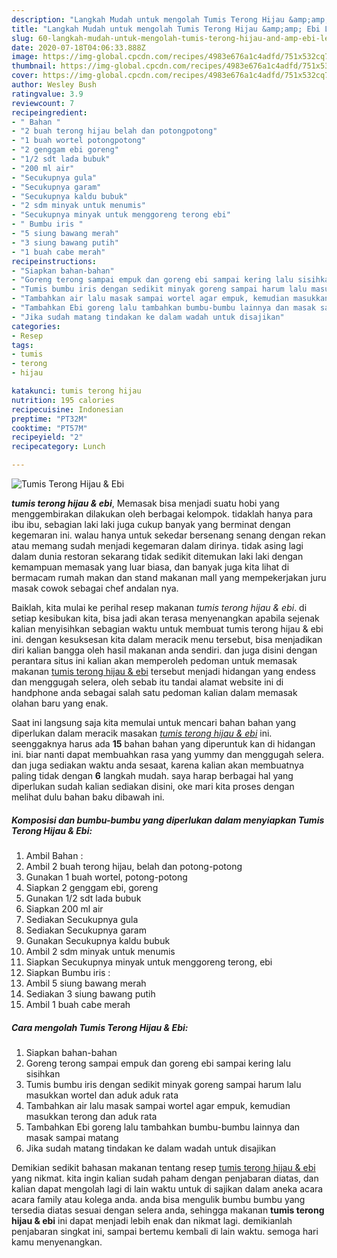 ```yaml
---
description: "Langkah Mudah untuk mengolah Tumis Terong Hijau &amp;amp; Ebi Lezat"
title: "Langkah Mudah untuk mengolah Tumis Terong Hijau &amp;amp; Ebi Lezat"
slug: 60-langkah-mudah-untuk-mengolah-tumis-terong-hijau-and-amp-ebi-lezat
date: 2020-07-18T04:06:33.888Z
image: https://img-global.cpcdn.com/recipes/4983e676a1c4adfd/751x532cq70/tumis-terong-hijau-ebi-foto-resep-utama.jpg
thumbnail: https://img-global.cpcdn.com/recipes/4983e676a1c4adfd/751x532cq70/tumis-terong-hijau-ebi-foto-resep-utama.jpg
cover: https://img-global.cpcdn.com/recipes/4983e676a1c4adfd/751x532cq70/tumis-terong-hijau-ebi-foto-resep-utama.jpg
author: Wesley Bush
ratingvalue: 3.9
reviewcount: 7
recipeingredient:
- " Bahan "
- "2 buah terong hijau belah dan potongpotong"
- "1 buah wortel potongpotong"
- "2 genggam ebi goreng"
- "1/2 sdt lada bubuk"
- "200 ml air"
- "Secukupnya gula"
- "Secukupnya garam"
- "Secukupnya kaldu bubuk"
- "2 sdm minyak untuk menumis"
- "Secukupnya minyak untuk menggoreng terong ebi"
- " Bumbu iris "
- "5 siung bawang merah"
- "3 siung bawang putih"
- "1 buah cabe merah"
recipeinstructions:
- "Siapkan bahan-bahan"
- "Goreng terong sampai empuk dan goreng ebi sampai kering lalu sisihkan"
- "Tumis bumbu iris dengan sedikit minyak goreng sampai harum lalu masukkan wortel dan aduk aduk rata"
- "Tambahkan air lalu masak sampai wortel agar empuk, kemudian masukkan terong dan aduk rata"
- "Tambahkan Ebi goreng lalu tambahkan bumbu-bumbu lainnya dan masak sampai matang"
- "Jika sudah matang tindakan ke dalam wadah untuk disajikan"
categories:
- Resep
tags:
- tumis
- terong
- hijau

katakunci: tumis terong hijau 
nutrition: 195 calories
recipecuisine: Indonesian
preptime: "PT32M"
cooktime: "PT57M"
recipeyield: "2"
recipecategory: Lunch

---
```



![Tumis Terong Hijau &amp; Ebi](https://img-global.cpcdn.com/recipes/4983e676a1c4adfd/751x532cq70/tumis-terong-hijau-ebi-foto-resep-utama.jpg)

<b><i>tumis terong hijau &amp; ebi</i></b>, Memasak bisa menjadi suatu hobi yang menggembirakan dilakukan oleh berbagai kelompok. tidaklah hanya para ibu ibu, sebagian laki laki juga cukup banyak yang berminat dengan kegemaran ini. walau hanya untuk sekedar bersenang senang dengan rekan atau memang sudah menjadi kegemaran dalam dirinya. tidak asing lagi dalam dunia restoran sekarang tidak sedikit ditemukan laki laki dengan kemampuan memasak yang luar biasa, dan banyak juga kita lihat di bermacam rumah makan dan stand makanan mall yang mempekerjakan juru masak cowok sebagai chef andalan nya.

Baiklah, kita mulai ke perihal resep makanan <i>tumis terong hijau &amp; ebi</i>. di setiap kesibukan kita, bisa jadi akan terasa menyenangkan apabila sejenak kalian menyisihkan sebagian waktu untuk membuat tumis terong hijau &amp; ebi ini. dengan kesuksesan kita dalam meracik menu tersebut, bisa menjadikan diri kalian bangga oleh hasil makanan anda sendiri. dan juga disini dengan perantara situs ini kalian akan memperoleh pedoman untuk memasak makanan <u>tumis terong hijau &amp; ebi</u> tersebut menjadi hidangan yang endess dan menggugah selera, oleh sebab itu tandai alamat website ini di handphone anda sebagai salah satu pedoman kalian dalam memasak olahan baru yang enak.




Saat ini langsung saja kita memulai untuk mencari bahan bahan yang diperlukan dalam meracik masakan <u><i>tumis terong hijau &amp; ebi</i></u> ini. seenggaknya harus ada <b>15</b> bahan bahan yang diperuntuk kan di hidangan ini. biar nanti dapat membuahkan rasa yang yummy dan menggugah selera. dan juga sediakan waktu anda sesaat, karena kalian akan membuatnya paling tidak dengan <b>6</b> langkah mudah. saya harap berbagai hal yang diperlukan sudah kalian sediakan disini, oke mari kita proses dengan melihat dulu bahan baku dibawah ini.

<!--inarticleads1-->

##### Komposisi dan bumbu-bumbu yang diperlukan dalam menyiapkan Tumis Terong Hijau &amp; Ebi:

1. Ambil  Bahan :
1. Ambil 2 buah terong hijau, belah dan potong-potong
1. Gunakan 1 buah wortel, potong-potong
1. Siapkan 2 genggam ebi, goreng
1. Gunakan 1/2 sdt lada bubuk
1. Siapkan 200 ml air
1. Sediakan Secukupnya gula
1. Sediakan Secukupnya garam
1. Gunakan Secukupnya kaldu bubuk
1. Ambil 2 sdm minyak untuk menumis
1. Siapkan Secukupnya minyak untuk menggoreng terong, ebi
1. Siapkan  Bumbu iris :
1. Ambil 5 siung bawang merah
1. Sediakan 3 siung bawang putih
1. Ambil 1 buah cabe merah




<!--inarticleads2-->

##### Cara mengolah Tumis Terong Hijau &amp; Ebi:

1. Siapkan bahan-bahan
1. Goreng terong sampai empuk dan goreng ebi sampai kering lalu sisihkan
1. Tumis bumbu iris dengan sedikit minyak goreng sampai harum lalu masukkan wortel dan aduk aduk rata
1. Tambahkan air lalu masak sampai wortel agar empuk, kemudian masukkan terong dan aduk rata
1. Tambahkan Ebi goreng lalu tambahkan bumbu-bumbu lainnya dan masak sampai matang
1. Jika sudah matang tindakan ke dalam wadah untuk disajikan




Demikian sedikit bahasan makanan tentang resep <u>tumis terong hijau &amp; ebi</u> yang nikmat. kita ingin kalian sudah paham dengan penjabaran diatas, dan kalian dapat mengolah lagi di lain waktu untuk di sajikan dalam aneka acara acara family atau kolega anda. anda bisa mengulik bumbu bumbu yang tersedia diatas sesuai dengan selera anda, sehingga makanan <b>tumis terong hijau &amp; ebi</b> ini dapat menjadi lebih enak dan nikmat lagi. demikianlah penjabaran singkat ini, sampai bertemu kembali di lain waktu. semoga hari kamu menyenangkan.
